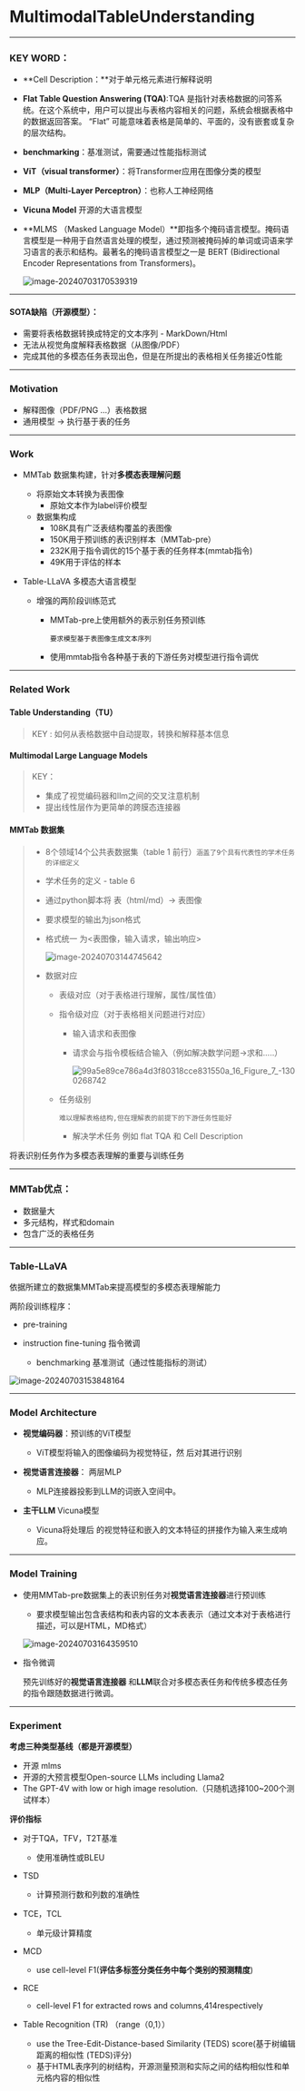 # MultimodalTableUnderstanding

****

### KEY WORD：

- **Cell Description：**对于单元格元素进行解释说明
- **Flat Table Question Answering (TQA)**:TQA 是指针对表格数据的问答系统。在这个系统中，用户可以提出与表格内容相关的问题，系统会根据表格中的数据返回答案。 “Flat” 可能意味着表格是简单的、平面的，没有嵌套或复杂的层次结构。

- **benchmarking**：基准测试，需要通过性能指标测试

- **ViT（visual transformer）**：将Transformer应用在图像分类的模型

- **MLP（Multi-Layer Perceptron）**：也称人工神经网络

- **Vicuna Model** 开源的大语言模型

- **MLMS （Masked Language Model）**即指多个掩码语言模型。掩码语言模型是一种用于自然语言处理的模型，通过预测被掩码掉的单词或词语来学习语言的表示和结构。最著名的掩码语言模型之一是 BERT (Bidirectional Encoder Representations from Transformers)。

  ![image-20240703170539319](./assets/image-20240703170539319.png)

****

#### SOTA缺陷（开源模型）：

- 需要将表格数据转换成特定的文本序列 - MarkDown/Html
- 无法从视觉角度解释表格数据（从图像/PDF）
- 完成其他的多模态任务表现出色，但是在所提出的表格相关任务接近0性能

****

### Motivation

- 解释图像（PDF/PNG ...）表格数据
- 通用模型 -> 执行基于表的任务

****

### Work

- MMTab 数据集构建，针对**多模态表理解问题**

  - 将原始文本转换为表图像
    - 原始文本作为label评价模型
  - 数据集构成
    - 108K具有广泛表结构覆盖的表图像
    - 150K用于预训练的表识别样本（MMTab-pre）
    - 232K用于指令调优的15个基于表的任务样本(mmtab指令)
    - 49K用于评估的样本

- Table-LLaVA 多模态大语言模型

  - 增强的两阶段训练范式

    - MMTab-pre上使用额外的表示别任务预训练

      ```要求模型基于表图像生成文本序列```

    - 使用mmtab指令各种基于表的下游任务对模型进行指令调优

****

### Related Work

#### Table Understanding（TU）

> KEY : 如何从表格数据中自动提取，转换和解释基本信息

#### Multimodal Large Language Models

> KEY：
>
> - 集成了视觉编码器和llm之间的交叉注意机制
> - 提出线性层作为更简单的跨膜态连接器

#### MMTab 数据集

> - 8个领域14个公共表数据集（table 1 前行）```涵盖了9个具有代表性的学术任务的详细定义```
>
> - 学术任务的定义 - table 6
>
> - 通过python脚本将 表（html/md）-> 表图像
>
> - 要求模型的输出为json格式
>
> - 格式统一 为<表图像，输入请求，输出响应>
>
>   ![image-20240703144745642](./assets/image-20240703144745642.png)
>
> - 数据对应
>
>   - 表级对应（对于表格进行理解，属性/属性值）
>
>   - 指令级对应（对于表格相关问题进行对应）
>
>     - 输入请求和表图像
>
>     - 请求会与指令模板结合输入（例如解决数学问题->求和.....）
>
>       ![99a5e89ce786a4d3f80318cce831550a_16_Figure_7_-1300268742](./assets/99a5e89ce786a4d3f80318cce831550a_16_Figure_7_-1300268742.png)
>
>   - 任务级别
>
>     ```难以理解表格结构,但在理解表的前提下的下游任务性能好```
>
>     - 解决学术任务 例如 flat TQA 和 Cell Description

将表识别任务作为多模态表理解的重要与训练任务

****

### MMTab优点：

- 数据量大
- 多元结构，样式和domain
- 包含广泛的表格任务

****

### Table-LLaVA

依据所建立的数据集MMTab来提高模型的多模态表理解能力

两阶段训练程序：

- pre-training

- instruction fine-tuning 指令微调
  - benchmarking 基准测试（通过性能指标的测试）

![image-20240703153848164](./assets/image-20240703153848164.png)

****

### Model Architecture

- **视觉编码器**：预训练的ViT模型
  - ViT模型将输入的图像编码为视觉特征，然 后对其进行识别

- **视觉语言连接器**： 两层MLP
  - MLP连接器投影到LLM的词嵌入空间中。
- **主干LLM** Vicuna模型
  - Vicuna将处理后 的视觉特征和嵌入的文本特征的拼接作为输入来生成响应。

****

### Model Training

- 使用MMTab-pre数据集上的表识别任务对**视觉语言连接器**进行预训练

  - 要求模型输出包含表结构和表内容的文本表表示（通过文本对于表格进行描述，可以是HTML，MD格式）

  ![image-20240703164359510](./assets/image-20240703164359510.png)

- 指令微调

  预先训练好的**视觉语言连接器** 和**LLM**联合对多模态表任务和传统多模态任务的指令跟随数据进行微调。

****

### Experiment

**考虑三种类型基线（都是开源模型）**

- 开源 mlms
- 开源的大预言模型Open-source LLMs including Llama2
- The GPT-4V with low or high image resolution.（只随机选择100~200个测试样本）

**评价指标**

- 对于TQA，TFV，T2T基准
  - 使用准确性或BLEU
- TSD
  - 计算预测行数和列数的准确性
- TCE，TCL
  - 单元级计算精度
- MCD
  - use cell-level F1(**评估多标签分类任务中每个类别的预测精度**)

- RCE
  - cell-level F1 for extracted rows and columns,414respectively

- Table Recognition (TR) （range（0,1））
  - use the Tree-Edit-Distance-based Similarity (TEDS) score(基于树编辑距离的相似性 (TEDS)评分)
  - 基于HTML表序列的树结构，开源测量预测和实际之间的结构相似性和单元格内容的相似性

